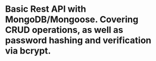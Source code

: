 # Basic Rest API with MongoDB/Mongoose. Covering CRUD operations, as well as password hashing and verification via bcrypt. 
